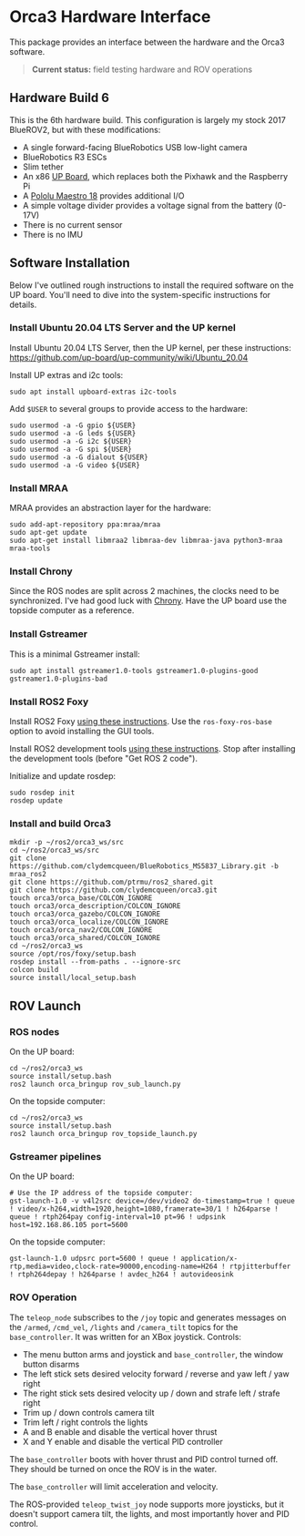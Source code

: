 # Orca3 Hardware Interface

This package provides an interface between the hardware and the Orca3 software.

> **Current status:** field testing hardware and ROV operations

## Hardware Build 6

This is the 6th hardware build.
This configuration is largely my stock 2017 BlueROV2, but with these modifications:
* A single forward-facing BlueRobotics USB low-light camera
* BlueRobotics R3 ESCs
* Slim tether
* An x86 [UP Board](https://up-board.org/up/specifications/), which replaces both the Pixhawk and the Raspberry Pi
* A [Pololu Maestro 18](https://www.pololu.com/product/1354) provides additional I/O
* A simple voltage divider provides a voltage signal from the battery (0-17V)
* There is no current sensor
* There is no IMU

## Software Installation

Below I've outlined rough instructions to install the required software on the UP board.
You'll need to dive into the system-specific instructions for details.

### Install Ubuntu 20.04 LTS Server and the UP kernel

Install Ubuntu 20.04 LTS Server, then the UP kernel, per these instructions:
https://github.com/up-board/up-community/wiki/Ubuntu_20.04

Install UP extras and i2c tools:
~~~
sudo apt install upboard-extras i2c-tools
~~~

Add `$USER` to several groups to provide access to the hardware:
~~~
sudo usermod -a -G gpio ${USER}
sudo usermod -a -G leds ${USER}
sudo usermod -a -G i2c ${USER}
sudo usermod -a -G spi ${USER}
sudo usermod -a -G dialout ${USER}
sudo usermod -a -G video ${USER}
~~~

### Install MRAA

MRAA provides an abstraction layer for the hardware:

~~~
sudo add-apt-repository ppa:mraa/mraa
sudo apt-get update
sudo apt-get install libmraa2 libmraa-dev libmraa-java python3-mraa mraa-tools
~~~

### Install Chrony

Since the ROS nodes are split across 2 machines, the clocks need to be synchronized.
I've had good luck with [Chrony](https://chrony.tuxfamily.org/doc/3.5/installation.html).
Have the UP board use the topside computer as a reference.

### Install Gstreamer

This is a minimal Gstreamer install:

~~~
sudo apt install gstreamer1.0-tools gstreamer1.0-plugins-good gstreamer1.0-plugins-bad
~~~

### Install ROS2 Foxy

Install ROS2 Foxy
[using these instructions](https://index.ros.org/doc/ros2/Installation/Foxy/Linux-Install-Debians/).
Use the `ros-foxy-ros-base` option to avoid installing the GUI tools.

Install ROS2 development tools
[using these instructions](https://index.ros.org/doc/ros2/Installation/Foxy/Linux-Development-Setup/).
Stop after installing the development tools (before "Get ROS 2 code").

Initialize and update rosdep:
~~~
sudo rosdep init
rosdep update
~~~

### Install and build Orca3

~~~
mkdir -p ~/ros2/orca3_ws/src
cd ~/ros2/orca3_ws/src
git clone https://github.com/clydemcqueen/BlueRobotics_MS5837_Library.git -b mraa_ros2
git clone https://github.com/ptrmu/ros2_shared.git
git clone https://github.com/clydemcqueen/orca3.git
touch orca3/orca_base/COLCON_IGNORE
touch orca3/orca_description/COLCON_IGNORE
touch orca3/orca_gazebo/COLCON_IGNORE
touch orca3/orca_localize/COLCON_IGNORE
touch orca3/orca_nav2/COLCON_IGNORE
touch orca3/orca_shared/COLCON_IGNORE
cd ~/ros2/orca3_ws
source /opt/ros/foxy/setup.bash
rosdep install --from-paths . --ignore-src
colcon build
source install/local_setup.bash
~~~

## ROV Launch

### ROS nodes

On the UP board:

~~~
cd ~/ros2/orca3_ws
source install/setup.bash
ros2 launch orca_bringup rov_sub_launch.py
~~~

On the topside computer:

~~~
cd ~/ros2/orca3_ws
source install/setup.bash
ros2 launch orca_bringup rov_topside_launch.py
~~~

### Gstreamer pipelines

On the UP board:

~~~
# Use the IP address of the topside computer:
gst-launch-1.0 -v v4l2src device=/dev/video2 do-timestamp=true ! queue ! video/x-h264,width=1920,height=1080,framerate=30/1 ! h264parse ! queue ! rtph264pay config-interval=10 pt=96 ! udpsink host=192.168.86.105 port=5600
~~~

On the topside computer:

~~~
gst-launch-1.0 udpsrc port=5600 ! queue ! application/x-rtp,media=video,clock-rate=90000,encoding-name=H264 ! rtpjitterbuffer ! rtph264depay ! h264parse ! avdec_h264 ! autovideosink
~~~


### ROV Operation

The `teleop_node` subscribes to the `/joy` topic and generates messages on the `/armed`, `/cmd_vel`,
`/lights` and `/camera_tilt` topics for the `base_controller`.
It was written for an XBox joystick. Controls:
* The menu button arms and joystick and `base_controller`, the window button disarms
* The left stick sets desired velocity forward / reverse and yaw left / yaw right
* The right stick sets desired velocity up / down and strafe left / strafe right
* Trim up / down controls camera tilt
* Trim left / right controls the lights
* A and B enable and disable the vertical hover thrust
* X and Y enable and disable the vertical PID controller

The `base_controller` boots with hover thrust and PID control turned off.
They should be turned on once the ROV is in the water.

The `base_controller` will limit acceleration and velocity.

The ROS-provided `teleop_twist_joy` node supports more joysticks, but it doesn't support
camera tilt, the lights, and most importantly hover and PID control.
